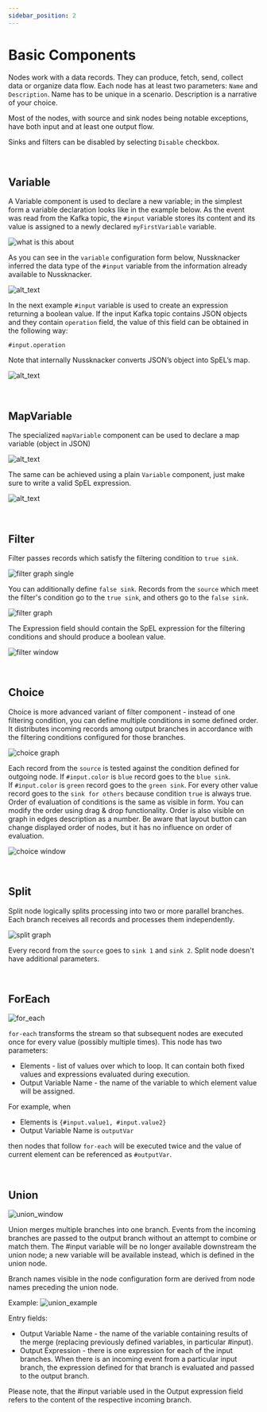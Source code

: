 ```yaml
---
sidebar_position: 2
---
```


# Basic Components

Nodes work with a data records. They can produce, fetch, send, collect data or organize data flow. Each node has at least two parameters: `Name` and `Description`. Name has to be unique in a scenario. Description is a narrative of your choice.  

Most of the nodes, with source and sink nodes being notable exceptions, have both input and at least one output flow.

Sinks and filters can be disabled by selecting `Disable` checkbox. 

&nbsp;
## Variable 

A Variable component is used to declare a new variable; in the simplest form a variable declaration looks like in the example  below. As the event was read from the Kafka topic, the `#input` variable stores its content and  its value is assigned to a newly declared `myFirstVariable` variable. 


![what is this about](img/variableDeclarationInScenario.png "Scenario with variable declaration")


As you can see in the `variable` configuration form below, Nussknacker inferred the data type of the `#input` variable from the information already available to Nussknacker. 

![alt_text](img/variableDeclarationForm.png "Variable declaration form")


In the next example `#input` variable is used to create an expression returning a boolean value. If the input Kafka topic contains JSON objects and they contain `operation` field, the value of this field can be obtained in the following way: 


`#input.operation` 

Note that internally Nussknacker converts JSON’s object into SpEL’s map. 



![alt_text](img/simpleExpression.png "image_tooltip")

&nbsp;
## MapVariable 

The specialized `mapVariable` component can be used to declare a map variable (object in JSON)


![alt_text](img/mapVariableMapForm.png "mapVariable form")


The same can be achieved using a plain `Variable` component, just make sure to write a valid SpEL expression. 


![alt_text](img/mapVariableBasicForm.png "mapVariable declaration using a plan Variable component")

&nbsp;
## Filter

Filter passes records which satisfy the filtering condition to `true sink`.

![filter graph single](img/filter_graph_single.png)

You can additionally define `false sink`. Records from the `source` which meet the filter's condition go to the `true sink`, and others go to the `false sink`.

![filter graph](img/filter_graph.png)

The Expression field should contain the SpEL expression for the filtering conditions and should produce a boolean value.

![filter window](img/filter_window.png)

&nbsp;
## Choice

Choice is more advanced variant of filter component - instead of one filtering condition, you can define multiple conditions in some defined order.
It distributes incoming records among output branches in accordance with the filtering conditions configured for those branches.

![choice graph](img/choice_graph.png)

Each record from the `source` is tested against the condition defined for outgoing node. If `#input.color` is `blue` record goes to the `blue sink`.  
If `#input.color` is `green` record goes to the `green sink`. For every other value record goes to the `sink for others` because condition `true` is always true.
Order of evaluation of conditions is the same as visible in form. You can modify the order using drag & drop functionality.
Order is also visible on graph in edges description as a number. Be aware that layout button can change displayed order of nodes, but it has no influence on order of evaluation.

![choice window](img/choice_window.png)

&nbsp;
## Split 
 
Split node logically splits processing into two or more parallel branches. Each branch receives all records and processes them independently. 

![split graph](img/split_graph.png)

Every record from the `source` goes to `sink 1` and `sink 2`. Split node doesn't have additional parameters.

&nbsp;
## ForEach

![for_each](img/for_each.png)

`for-each` transforms the stream so that subsequent nodes are executed once for every value (possibly multiple times).
This node has two parameters:
- Elements - list of values over which to loop. It can contain both fixed values and expressions evaluated during execution.
- Output Variable Name - the name of the variable to which element value will be assigned.

For example, when 
- Elements is `{#input.value1, #input.value2}`
- Output Variable Name is `outputVar`

then nodes that follow `for-each` will be executed twice and the value of current element can be referenced as `#outputVar`. 

&nbsp;
## Union

![union_window](img/union_window.png)

Union merges multiple branches into one branch. Events from the incoming branches are passed to the output branch without an attempt to combine or match them. 
The #input variable will be no longer available downstream the union node; a new variable will be available instead, which is defined in the union node.


Branch names visible in the node configuration form are derived from node names preceding the union node.

Example:
![union_example](img/union_example.png)

Entry fields:
- Output Variable Name - the name of the variable containing results of the merge (replacing previously defined variables, in particular #input).
- Output Expression - there is one expression for each of the input branches. When there is an incoming event from a particular input branch, the expression defined for that branch is evaluated and passed to the output branch.

Please note, that the #input variable used in the Output expression field refers to the content of the respective incoming branch.

